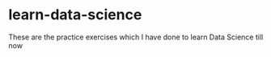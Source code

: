 # learn-data-science
These are the practice exercises which I have done to learn Data Science till now 
